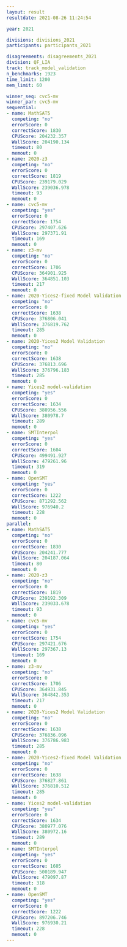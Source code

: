 ```yaml
---
layout: result
resultdate: 2021-08-26 11:24:54

year: 2021

divisions: divisions_2021
participants: participants_2021

disagreements: disagreements_2021
division: QF_LIA
track: track_model_validation
n_benchmarks: 1923
time_limit: 1200
mem_limit: 60

winner_seq: cvc5-mv
winner_par: cvc5-mv
sequential:
- name: MathSAT5
  competing: "no"
  errorScore: 0
  correctScore: 1830
  CPUScore: 204232.357
  WallScore: 204190.134
  timeout: 80
  memout: 0
- name: 2020-z3
  competing: "no"
  errorScore: 0
  correctScore: 1819
  CPUScore: 239179.029
  WallScore: 239036.978
  timeout: 93
  memout: 0
- name: cvc5-mv
  competing: "yes"
  errorScore: 0
  correctScore: 1754
  CPUScore: 297407.626
  WallScore: 297371.91
  timeout: 169
  memout: 0
- name: z3-mv
  competing: "no"
  errorScore: 0
  correctScore: 1706
  CPUScore: 364901.925
  WallScore: 364851.103
  timeout: 217
  memout: 0
- name: 2020-Yices2-fixed Model Validation
  competing: "no"
  errorScore: 0
  correctScore: 1638
  CPUScore: 376806.041
  WallScore: 376819.762
  timeout: 285
  memout: 0
- name: 2020-Yices2 Model Validation
  competing: "no"
  errorScore: 0
  correctScore: 1638
  CPUScore: 376813.696
  WallScore: 376796.183
  timeout: 285
  memout: 0
- name: Yices2 model-validation
  competing: "yes"
  errorScore: 0
  correctScore: 1634
  CPUScore: 380956.556
  WallScore: 380978.7
  timeout: 289
  memout: 0
- name: SMTInterpol
  competing: "yes"
  errorScore: 0
  correctScore: 1604
  CPUScore: 499491.927
  WallScore: 479261.96
  timeout: 319
  memout: 0
- name: OpenSMT
  competing: "yes"
  errorScore: 0
  correctScore: 1222
  CPUScore: 871292.562
  WallScore: 976940.2
  timeout: 228
  memout: 0
parallel:
- name: MathSAT5
  competing: "no"
  errorScore: 0
  correctScore: 1830
  CPUScore: 204241.777
  WallScore: 204187.064
  timeout: 80
  memout: 0
- name: 2020-z3
  competing: "no"
  errorScore: 0
  correctScore: 1819
  CPUScore: 239192.309
  WallScore: 239033.678
  timeout: 93
  memout: 0
- name: cvc5-mv
  competing: "yes"
  errorScore: 0
  correctScore: 1754
  CPUScore: 297421.676
  WallScore: 297367.13
  timeout: 169
  memout: 0
- name: z3-mv
  competing: "no"
  errorScore: 0
  correctScore: 1706
  CPUScore: 364931.845
  WallScore: 364842.353
  timeout: 217
  memout: 0
- name: 2020-Yices2 Model Validation
  competing: "no"
  errorScore: 0
  correctScore: 1638
  CPUScore: 376836.096
  WallScore: 376786.983
  timeout: 285
  memout: 0
- name: 2020-Yices2-fixed Model Validation
  competing: "no"
  errorScore: 0
  correctScore: 1638
  CPUScore: 376827.861
  WallScore: 376810.512
  timeout: 285
  memout: 0
- name: Yices2 model-validation
  competing: "yes"
  errorScore: 0
  correctScore: 1634
  CPUScore: 380977.076
  WallScore: 380972.16
  timeout: 289
  memout: 0
- name: SMTInterpol
  competing: "yes"
  errorScore: 0
  correctScore: 1605
  CPUScore: 500189.947
  WallScore: 479097.87
  timeout: 318
  memout: 0
- name: OpenSMT
  competing: "yes"
  errorScore: 0
  correctScore: 1222
  CPUScore: 897206.746
  WallScore: 976930.21
  timeout: 228
  memout: 0
---
```

